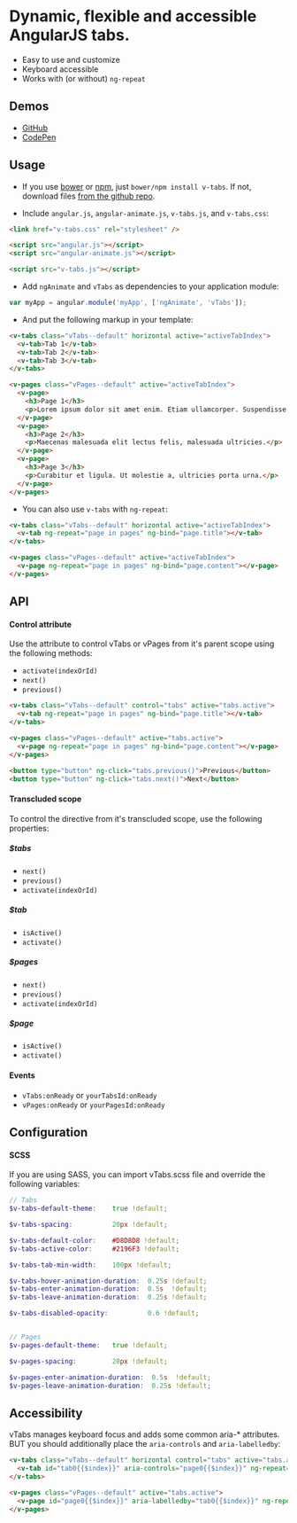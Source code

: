# Dynamic, flexible and accessible AngularJS tabs.

  - Easy to use and customize
  - Keyboard accessible
  - Works with (or without) `ng-repeat`

## Demos

  - [GitHub](http://lukaszwatroba.github.io/v-tabs)
  - [CodePen](http://codepen.io/LukaszWatroba/pen/raEZzx)


## Usage

  - If you use [bower](http://bower.io/) or [npm](https://www.npmjs.com/), just `bower/npm install v-tabs`. If not, download files [from the github repo](./dist).

  - Include `angular.js`, `angular-animate.js`, `v-tabs.js`, and `v-tabs.css`:
  ```html
  <link href="v-tabs.css" rel="stylesheet" />

  <script src="angular.js"></script>
  <script src="angular-animate.js"></script>

  <script src="v-tabs.js"></script>
  ```

  - Add `ngAnimate` and `vTabs` as dependencies to your application module:
  ```js
  var myApp = angular.module('myApp', ['ngAnimate', 'vTabs']);
  ```

  - And put the following markup in your template:
  ```html
  <v-tabs class="vTabs--default" horizontal active="activeTabIndex">
    <v-tab>Tab 1</v-tab>
    <v-tab>Tab 2</v-tab>
    <v-tab>Tab 3</v-tab>
  </v-tabs>

  <v-pages class="vPages--default" active="activeTabIndex">
    <v-page>
      <h3>Page 1</h3>
      <p>Lorem ipsum dolor sit amet enim. Etiam ullamcorper. Suspendisse a pellentesque dui, non felis.</p>
    </v-page>
    <v-page>
      <h3>Page 2</h3>
      <p>Maecenas malesuada elit lectus felis, malesuada ultricies.</p>
    </v-page>
    <v-page>
      <h3>Page 3</h3>
      <p>Curabitur et ligula. Ut molestie a, ultricies porta urna.</p>
    </v-page>
  </v-pages>
  ```

  - You can also use `v-tabs` with `ng-repeat`:
  ```html
  <v-tabs class="vTabs--default" horizontal active="activeTabIndex">
    <v-tab ng-repeat="page in pages" ng-bind="page.title"></v-tab>
  </v-tabs>

  <v-pages class="vPages--default" active="activeTabIndex">
    <v-page ng-repeat="page in pages" ng-bind="page.content"></v-page>
  </v-pages>
  ```


## API

#### Control attribute

Use the attribute to control vTabs or vPages from it's parent scope using the following methods:

- `activate(indexOrId)`
- `next()`
- `previous()`

```html
<v-tabs class="vTabs--default" control="tabs" active="tabs.active">
  <v-tab ng-repeat="page in pages" ng-bind="page.title"></v-tab>
</v-tabs>

<v-pages class="vPages--default" active="tabs.active">
  <v-page ng-repeat="page in pages" ng-bind="page.content"></v-page>
</v-pages>

<button type="button" ng-click="tabs.previous()">Previous</button>
<button type="button" ng-click="tabs.next()">Next</button>
```

#### Transcluded scope

To control the directive from it's transcluded scope, use the following properties:

##### $tabs

- `next()`
- `previous()`
- `activate(indexOrId)`

##### $tab

- `isActive()`
- `activate()`

##### $pages

- `next()`
- `previous()`
- `activate(indexOrId)`

##### $page

- `isActive()`
- `activate()`


#### Events

  - `vTabs:onReady` or `yourTabsId:onReady`
  - `vPages:onReady` or `yourPagesId:onReady`


## Configuration

#### SCSS
If you are using SASS, you can import vTabs.scss file and override the following variables:

```scss
// Tabs
$v-tabs-default-theme:    true !default;

$v-tabs-spacing:          20px !default;

$v-tabs-default-color:    #D8D8D8 !default;
$v-tabs-active-color:     #2196F3 !default;

$v-tabs-tab-min-width:    100px !default;

$v-tabs-hover-animation-duration:  0.25s !default;
$v-tabs-enter-animation-duration:  0.5s  !default;
$v-tabs-leave-animation-duration:  0.25s !default;

$v-tabs-disabled-opacity:          0.6 !default;


// Pages
$v-pages-default-theme:   true !default;

$v-pages-spacing:         20px !default;

$v-pages-enter-animation-duration:  0.5s  !default;
$v-pages-leave-animation-duration:  0.25s !default;
```


## Accessibility

vTabs manages keyboard focus and adds some common aria-* attributes. BUT you should additionally place the `aria-controls` and `aria-labelledby`:

```html
<v-tabs class="vTabs--default" horizontal control="tabs" active="tabs.active">
  <v-tab id="tab0{{$index}}" aria-controls="page0{{$index}}" ng-repeat="page in pages" ng-bind="page.title"></v-tab>
</v-tabs>

<v-pages class="vPages--default" active="tabs.active">
  <v-page id="page0{{$index}}" aria-labelledby="tab0{{$index}}" ng-repeat="page in pages" ng-bind="page.content"></v-page>
</v-pages>
```
